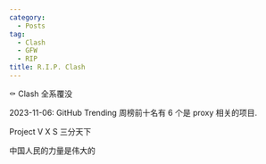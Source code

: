 ```yaml
---
category:
  - Posts
tag:
  - Clash
  - GFW
  - RIP
title: R.I.P. Clash
---
```


:coffin: Clash 全系覆没

2023-11-06: GitHub Trending 周榜前十名有 6 个是 proxy 相关的项目.

Project V X S 三分天下

中国人民的力量是伟大的
